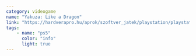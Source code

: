 ```yaml
---
category: videogame
name: "Yakuza: Like a Dragon"
link: "https://hardverapro.hu/aprok/szoftver_jatek/playstation/playstation_5/jatekok/keres.php?stext=yakuza+like+a+dragon&stcid_text=&stcid=&stmid_text=&stmid=&minprice=&maxprice=&cmpid_text=&cmpid=&usrid_text=&usrid=&__buying=1&__buying=0&stext_none=&__brandnew=1&__brandnew=0"
tags: 
    - name: "ps5"
      color: "info"
      light: true
---
```

